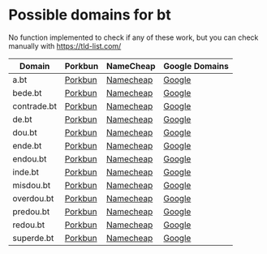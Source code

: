 # Possible domains for bt

No function implemented to check if any of these work, but you can check manually with https://tld-list.com/

| Domain | Porkbun | NameCheap | Google Domains |
|---|---|---|---|
| a.bt | [Porkbun](https://porkbun.com/checkout/search?prb=e814663da1&tlds=&idnLanguage=&search=search&q=a.bt) | [Namecheap](https://www.namecheap.com/domains/registration/results/?domain=a.bt) | [Google](https://domains.google.com/registrar/search?searchTerm=a.bt) |
| bede.bt | [Porkbun](https://porkbun.com/checkout/search?prb=e814663da1&tlds=&idnLanguage=&search=search&q=bede.bt) | [Namecheap](https://www.namecheap.com/domains/registration/results/?domain=bede.bt) | [Google](https://domains.google.com/registrar/search?searchTerm=bede.bt) |
| contrade.bt | [Porkbun](https://porkbun.com/checkout/search?prb=e814663da1&tlds=&idnLanguage=&search=search&q=contrade.bt) | [Namecheap](https://www.namecheap.com/domains/registration/results/?domain=contrade.bt) | [Google](https://domains.google.com/registrar/search?searchTerm=contrade.bt) |
| de.bt | [Porkbun](https://porkbun.com/checkout/search?prb=e814663da1&tlds=&idnLanguage=&search=search&q=de.bt) | [Namecheap](https://www.namecheap.com/domains/registration/results/?domain=de.bt) | [Google](https://domains.google.com/registrar/search?searchTerm=de.bt) |
| dou.bt | [Porkbun](https://porkbun.com/checkout/search?prb=e814663da1&tlds=&idnLanguage=&search=search&q=dou.bt) | [Namecheap](https://www.namecheap.com/domains/registration/results/?domain=dou.bt) | [Google](https://domains.google.com/registrar/search?searchTerm=dou.bt) |
| ende.bt | [Porkbun](https://porkbun.com/checkout/search?prb=e814663da1&tlds=&idnLanguage=&search=search&q=ende.bt) | [Namecheap](https://www.namecheap.com/domains/registration/results/?domain=ende.bt) | [Google](https://domains.google.com/registrar/search?searchTerm=ende.bt) |
| endou.bt | [Porkbun](https://porkbun.com/checkout/search?prb=e814663da1&tlds=&idnLanguage=&search=search&q=endou.bt) | [Namecheap](https://www.namecheap.com/domains/registration/results/?domain=endou.bt) | [Google](https://domains.google.com/registrar/search?searchTerm=endou.bt) |
| inde.bt | [Porkbun](https://porkbun.com/checkout/search?prb=e814663da1&tlds=&idnLanguage=&search=search&q=inde.bt) | [Namecheap](https://www.namecheap.com/domains/registration/results/?domain=inde.bt) | [Google](https://domains.google.com/registrar/search?searchTerm=inde.bt) |
| misdou.bt | [Porkbun](https://porkbun.com/checkout/search?prb=e814663da1&tlds=&idnLanguage=&search=search&q=misdou.bt) | [Namecheap](https://www.namecheap.com/domains/registration/results/?domain=misdou.bt) | [Google](https://domains.google.com/registrar/search?searchTerm=misdou.bt) |
| overdou.bt | [Porkbun](https://porkbun.com/checkout/search?prb=e814663da1&tlds=&idnLanguage=&search=search&q=overdou.bt) | [Namecheap](https://www.namecheap.com/domains/registration/results/?domain=overdou.bt) | [Google](https://domains.google.com/registrar/search?searchTerm=overdou.bt) |
| predou.bt | [Porkbun](https://porkbun.com/checkout/search?prb=e814663da1&tlds=&idnLanguage=&search=search&q=predou.bt) | [Namecheap](https://www.namecheap.com/domains/registration/results/?domain=predou.bt) | [Google](https://domains.google.com/registrar/search?searchTerm=predou.bt) |
| redou.bt | [Porkbun](https://porkbun.com/checkout/search?prb=e814663da1&tlds=&idnLanguage=&search=search&q=redou.bt) | [Namecheap](https://www.namecheap.com/domains/registration/results/?domain=redou.bt) | [Google](https://domains.google.com/registrar/search?searchTerm=redou.bt) |
| superde.bt | [Porkbun](https://porkbun.com/checkout/search?prb=e814663da1&tlds=&idnLanguage=&search=search&q=superde.bt) | [Namecheap](https://www.namecheap.com/domains/registration/results/?domain=superde.bt) | [Google](https://domains.google.com/registrar/search?searchTerm=superde.bt) |
